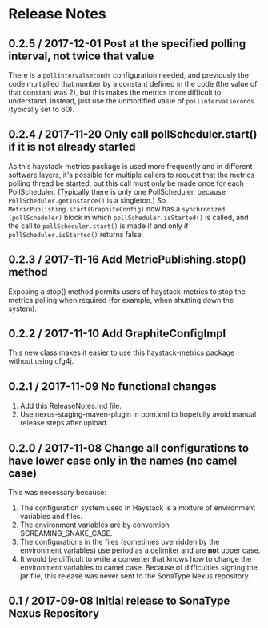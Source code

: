 # Release Notes

## 0.2.5 / 2017-12-01 Post at the specified polling interval, not twice that value
There is a `pollintervalseconds` configuration needed, and previously the code multiplied that number by a constant
defined in the code (the value of that constant was 2), but this makes the metrics more difficult to understand.
Instead, just use the unmodified value of `pollintervalseconds` (typically set to 60).

## 0.2.4 / 2017-11-20 Only call pollScheduler.start() if it is not already started
As this haystack-metrics package is used more frequently and in different software layers, it's possible for multiple
callers to request that the metrics polling thread be started, but this call must only be made once for each
PollScheduler. (Typically there is only one PollScheduler, because `PollScheduler.getInstance()` is a singleton.)
So `MetricPublishing.start(GraphiteConfig)` now has a `synchronized (pollScheduler)` block in which 
`pollScheduler.isStarted()` is called, and the call to `pollScheduler.start()` is made if and only if
`pollScheduler.isStarted()` returns false.

## 0.2.3 / 2017-11-16 Add MetricPublishing.stop() method
Exposing a stop() method permits users of haystack-metrics to stop the metrics polling when required (for example, 
when shutting down the system).

## 0.2.2 / 2017-11-10 Add GraphiteConfigImpl
This new class makes it easier to use this haystack-metrics package without using cfg4j.

## 0.2.1 / 2017-11-09 No functional changes
1. Add this ReleaseNotes.md file.
2. Use nexus-staging-maven-plugin in pom.xml to hopefully avoid manual release steps after upload.
 
## 0.2.0 / 2017-11-08 Change all configurations to have lower case only in the names (no camel case)
This was necessary because:
1. The configuration system used in Haystack is a mixture of environment variables and files.
2. The environment variables are by convention SCREAMING_SNAKE_CASE.
3. The configurations in the files (sometimes overridden by the environment variables) use period as a delimiter and are
**not** upper case.
4. It would be difficult to write a converter that knows how to change the environment variables to camel case.
Because of difficulties signing the jar file, this release was never sent to the SonaType Nexus repository.

## 0.1 / 2017-09-08 Initial release to SonaType Nexus Repository